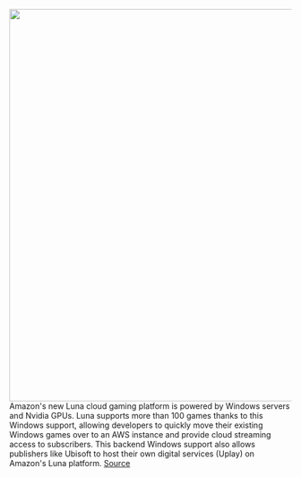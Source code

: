 <img src='https://cdn.vox-cdn.com/thumbor/rr40j66SGuQxusZOwKzzpaRdg1k=/0x0:2560x1440/1200x800/filters:focal(1076x516:1484x924)/cdn.vox-cdn.com/uploads/chorus_image/image/67466947/N0H8PCW.0.jpeg' width='700px' /><br/>
Amazon's new Luna cloud gaming platform is powered by Windows servers and Nvidia GPUs. Luna supports more than 100 games thanks to this Windows support, allowing developers to quickly move their existing Windows games over to an AWS instance and provide cloud streaming access to subscribers. This backend Windows support also allows publishers like Ubisoft to host their own digital services (Uplay) on Amazon's Luna platform.
<a href='https://www.theverge.com/2020/9/25/21455610/amazon-luna-game-streaming-windows-nvidia-gpu-servers'> Source <a/>